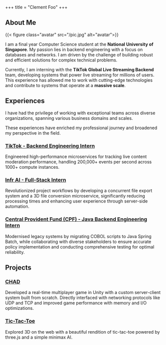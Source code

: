 +++
title = "Clement Foo"
+++

## About Me

{{< figure class="avatar" src="/pic.jpg" alt="avatar">}}

I am a final year Computer Science student at the **National University of Singapore**.  My passion lies in backend engineering with a focus on databases and networks. I am driven by the challenge of building robust and efficient solutions for complex technical problems.

Currently, I am interning with the **TikTok Global Live Streaming Backend** team, developing systems that power live streaming for millions of users. This experience has allowed me to work with cutting-edge technologies and contribute to systems that operate at a **massive scale**.

## Experiences

I have had the privilege of working with exceptional teams across diverse organizations, spanning various business domains and scales.

These experiences have enriched my professional journey and broadened my perspective in the field.

### [TikTok - Backend Engineering Intern](https://developers.tiktok.com/)

Engineered high-performance microservices for tracking live content moderation performance, handling 200,000+ events per second across 1000+ compute instances.

### [Infr AI - Full-Stack Intern](https://infr.ai/)

Revolutionized project workflows by developing a concurrent file export system and a 3D file conversion microservice, significantly reducing processing times and enhancing user experience through server-side automation.

### [Central Provident Fund (CPF) - Java Backend Engineering Intern](https://www.cpf.gov.sg/member/who-we-are)

Modernised legacy systems by migrating COBOL scripts to Java Spring Batch, while collaborating with diverse stakeholders to ensure accurate policy implementation and conducting comprehensive testing for optimal reliability.

## Projects

### [CHAD](https://github.com/CFSY/CHAD)

Developed a real-time multiplayer game in Unity with a custom server-client system built from scratch. Directly interfaced with networking protocols like UDP and TCP and improved game performance with memory and I/O optimizations.

### [Tic-Tac-Toe](https://threejs-tictactoe.vercel.app)

Explored 3D on the web with a beautiful rendition of tic-tac-toe powered by three.js and a simple minimax AI.
